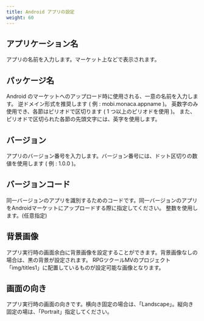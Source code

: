 ```yaml
---
title: Android アプリの設定
weight: 60
---
```


## アプリケーション名

アプリの名前を入力します。マーケット上などで表示されます。

## パッケージ名

Android のマーケットへのアップロード時に使用される、一意の名前を入力します。 逆ドメイン形式を推奨します ( 例 : mobi.monaca.appname )。 英数字のみ使用でき、各節はピリオドで区切ります ( 1 つ以上のピリオドを使用 )。 また、ピリオドで区切られた各節の先頭文字には、英字を使用します。

## バージョン

アプリのバージョン番号を入力します。バージョン番号には、ドット区切りの数値を使用します ( 例 : 1.0.0 )。

## バージョンコード

同一バージョンのアプリを識別するためのコードです。同一バージョンのアプリをAndroidマーケットにアップロードする際に指定してください。 整数を使用します。(任意指定)

## 背景画像

アプリ実行時の画面余白に背景画像を設定することができます。背景画像なしの場合は、黒の背景が設定されます。 RPGツクールMVのプロジェクト「img/titles1」に配置しているものが設定可能な画像となります。

## 画面の向き

アプリ実行時の画面の向きです。横向き固定の場合は、「Landscape」。縦向き固定の場は、「Portrait」指定してください。
